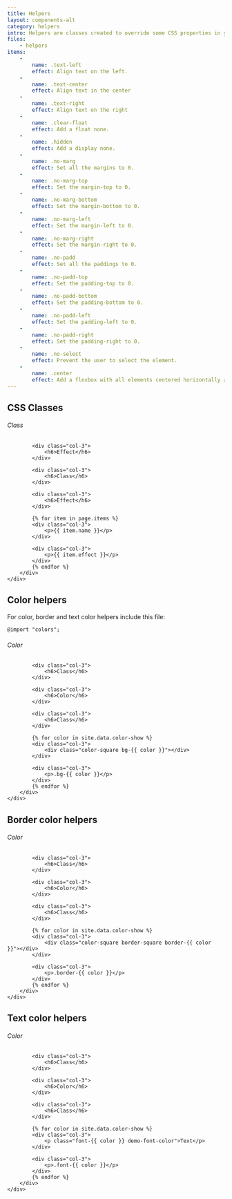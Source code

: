 ```yaml
---
title: Helpers
layout: components-alt
category: helpers
intro: Helpers are classes created to override some CSS properties in your HTML. Just add them in the HTML class of your element.
files:
    - helpers
items:
    -
        name: .text-left
        effect: Align text on the left.
    -
        name: .text-center
        effect: Align text in the center
    -
        name: .text-right
        effect: Align text on the right
    -
        name: .clear-float
        effect: Add a float none.
    -
        name: .hidden
        effect: Add a display none.
    -
        name: .no-marg
        effect: Set all the margins to 0.
    -
        name: .no-marg-top
        effect: Set the margin-top to 0.
    -
        name: .no-marg-bottom
        effect: Set the margin-bottom to 0.
    -
        name: .no-marg-left
        effect: Set the margin-left to 0.
    -
        name: .no-marg-right
        effect: Set the margin-right to 0.
    -
        name: .no-padd
        effect: Set all the paddings to 0.
    -
        name: .no-padd-top
        effect: Set the padding-top to 0.
    -
        name: .no-padd-bottom
        effect: Set the padding-bottom to 0.
    -
        name: .no-padd-left
        effect: Set the padding-left to 0.
    -
        name: .no-padd-right
        effect: Set the padding-right to 0.
    -
        name: .no-select
        effect: Prevent the user to select the element.
    -
        name: .center
        effect: Add a flexbox with all elements centered horizontally and vertically.
---
```


<div class="col-12">
    <h2>CSS Classes</h2>
</div>

<div class="col-12">
    <div class="demo-components demo-show-table">
        <div class="grid">
            <div class="col-3">
                <h6>Class</h6>
            </div>

            <div class="col-3">
                <h6>Effect</h6>
            </div>

            <div class="col-3">
                <h6>Class</h6>
            </div>

            <div class="col-3">
                <h6>Effect</h6>
            </div>

            {% for item in page.items %}
            <div class="col-3">
                <p>{{ item.name }}</p>
            </div>

            <div class="col-3">
                <p>{{ item.effect }}</p>
            </div>
            {% endfor %}
        </div>
    </div>
</div>

<div class="col-12">
    <h2>Color helpers</h2>
    <p>For color, border and text color helpers include this file:</p>
</div>

<div class="col-12">
    <pre><code class="scss">@import "colors";</code></pre>
</div>

<div class="col-12">
    <div class="demo-components demo-show-table">
        <div class="grid">
            <div class="col-3">
                <h6>Color</h6>
            </div>

            <div class="col-3">
                <h6>Class</h6>
            </div>

            <div class="col-3">
                <h6>Color</h6>
            </div>

            <div class="col-3">
                <h6>Class</h6>
            </div>

            {% for color in site.data.color-show %}
            <div class="col-3">
                <div class="color-square bg-{{ color }}"></div>
            </div>

            <div class="col-3">
                <p>.bg-{{ color }}</p>
            </div>
            {% endfor %}
        </div>
    </div>
</div>

<div class="col-12">
    <h2>Border color helpers</h2>
</div>

<div class="col-12">
    <div class="demo-components demo-show-table grid">
        <div class="grid">
            <div class="col-3">
                <h6>Color</h6>
            </div>

            <div class="col-3">
                <h6>Class</h6>
            </div>

            <div class="col-3">
                <h6>Color</h6>
            </div>

            <div class="col-3">
                <h6>Class</h6>
            </div>

            {% for color in site.data.color-show %}
            <div class="col-3">
                <div class="color-square border-square border-{{ color }}"></div>
            </div>

            <div class="col-3">
                <p>.border-{{ color }}</p>
            </div>
            {% endfor %}
        </div>
    </div>
</div>

<div class="col-12">
    <h2>Text color helpers</h2>
</div>

<div class="col-12">
    <div class="demo-components demo-show-table grid">
        <div class="grid">
            <div class="col-3">
                <h6>Color</h6>
            </div>

            <div class="col-3">
                <h6>Class</h6>
            </div>

            <div class="col-3">
                <h6>Color</h6>
            </div>

            <div class="col-3">
                <h6>Class</h6>
            </div>

            {% for color in site.data.color-show %}
            <div class="col-3">
                <p class="font-{{ color }} demo-font-color">Text</p>
            </div>

            <div class="col-3">
                <p>.font-{{ color }}</p>
            </div>
            {% endfor %}
        </div>
    </div>
</div>